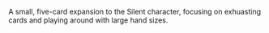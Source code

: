 A small, five-card expansion to the Silent character, focusing on exhuasting cards and playing around with large hand sizes.

